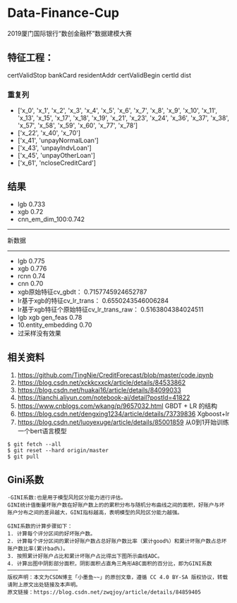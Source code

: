 # Data-Finance-Cup
2019厦门国际银行“数创金融杯”数据建模大赛

## 特征工程：
certValidStop
bankCard
residentAddr
certValidBegin
certId
dist
### 重复列

- ['x_0', 'x_1', 'x_2', 'x_3', 'x_4', 'x_5', 'x_6', 'x_7', 'x_8', 'x_9', 'x_10', 'x_11', 'x_13', 'x_15', 'x_17', 'x_18', 'x_19', 'x_21', 'x_23', 'x_24', 'x_36', 'x_37', 'x_38', 'x_57', 'x_58', 'x_59', 'x_60', 'x_77', 'x_78']
- ['x_22', 'x_40', 'x_70']
- ['x_41', 'unpayNormalLoan']
- ['x_43', 'unpayIndvLoan']
- ['x_45', 'unpayOtherLoan']
- ['x_61', 'ncloseCreditCard']
## 结果
- lgb 0.733
- xgb 0.72
- cnn_em_dim_100:0.742


------

新数据

------
- lgb 0.775
- xgb 0.776
- rcnn 0.74
- cnn 0.70
- xgb原始特征cv_gbdt： 0.7157745924652787
- lr基于xgb的特征cv_lr_trans： 0.6550243546006284
- lr基于xgb特征个原始特征cv_lr_trans_raw： 0.5163804384024511
- lgb xgb gen_feas 0.78
- 10.entity_embedding 0.70
- 过采样没有效果
## 相关资料

1. https://github.com/TingNie/CreditForecast/blob/master/code.ipynb
2. https://blog.csdn.net/xckkcxxck/article/details/84533862
3. https://blog.csdn.net/huakai16/article/details/84099033
4. https://tianchi.aliyun.com/notebook-ai/detail?postId=41822
5. https://www.cnblogs.com/wkang/p/9657032.html GBDT + LR 的结构
6. https://blog.csdn.net/dengxing1234/article/details/73739836 Xgboost+lr
7. https://blog.csdn.net/luoyexuge/article/details/85001859 从0到1开始训练一个bert语言模型

```
$ git fetch --all
$ git reset --hard origin/master 
$ git pull
```

## Gini系数
```text
·GINI系数:也是用于模型风险区分能力进行评估。
GINI统计值衡量坏账户数在好账户数上的的累积分布与随机分布曲线之间的面积，好账户与坏账户分布之间的差异越大，GINI指标越高，表明模型的风险区分能力越强。

GINI系数的计算步骤如下：
1. 计算每个评分区间的好坏账户数。
2. 计算每个评分区间的累计好账户数占总好账户数比率（累计good%）和累计坏账户数占总坏账户数比率(累计bad%)。
3. 按照累计好账户占比和累计坏账户占比得出下图所示曲线ADC。
4. 计算出图中阴影部分面积，阴影面积占直角三角形ABC面积的百分比，即为GINI系数
————————————————
版权声明：本文为CSDN博主「小墨鱼~~」的原创文章，遵循 CC 4.0 BY-SA 版权协议，转载请附上原文出处链接及本声明。
原文链接：https://blog.csdn.net/zwqjoy/article/details/84859405
```